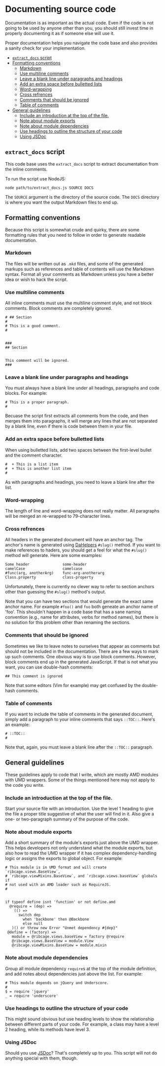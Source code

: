 # Documenting source code <a name="documenting-source-code"></a>

Documentation is as important as the actual code. Even if the code is not going
to be used by anyone other than you, you should still invest time in properly
documenting it as if someone else will use it.

Proper documentation helps you navigate the code base and also provides a
sanity check for your implementation.

 + [`extract_docs` script](#extract_docs-script)
 + [Formatting conventions](#formatting-conventions)
   - [Markdown](#markdown)
   - [Use multiline comments](#use-multiline-comments)
   - [Leave a blank line under paragraphs and headings](#leave-a-blank-line-under-paragraphs-and-headings)
   - [Add an extra space before bulletted lists](#add-an-extra-space-before-bulletted-lists)
   - [Word-wrapping](#word-wrapping)
   - [Cross refrences](#cross-refrences)
   - [Comments that should be ignored](#comments-that-should-be-ignored)
   - [Table of comments](#table-of-comments)
 + [General guidelines](#general-guidelines)
   - [Include an introduction at the top of the file.](#include-an-introduction-at-the-top-of-the-file)
   - [Note about module exports](#note-about-module-exports)
   - [Note about module dependencies](#note-about-module-dependencies)
   - [Use headings to outline the structure of your code](#use-headings-to-outline-the-structure-of-your-code)
   - [Using JSDoc](#using-jsdoc)


## `extract_docs` script <a name="extract_docs-script"></a>

This code base uses the `extract_docs` script to extract documentation from the
inline comments.

To run the script use NodeJS:

    node path/to/extract_docs.js SOURCE DOCS


The `SOURCE` argument is the directory of the source code. The `DOCS` directory
is where you want the output Markdown files to end up.

## Formatting conventions <a name="formatting-conventions"></a>

Because this script is somewhat crude and quirky, there are some formatting
rules that you need to follow in order to generate readable documentation.

### Markdown <a name="markdown"></a>

The files will be written out as `.mkd` files, and some of the generated
markups such as references and table of contents will use the Markdown syntax.
Format all your comments as Markdown unless you have a better idea or wish to
hack the script.

### Use multiline comments <a name="use-multiline-comments"></a>

All inline comments must use the multiline comment style, and not block
comments. Block comments are completely ignored.

    # ## Section
    #
    # This is a good comment.
    #


    ###
    ## Section


    This comment will be ignored.
    ###


### Leave a blank line under paragraphs and headings <a name="leave-a-blank-line-under-paragraphs-and-headings"></a>

You must always have a blank line under all headings, paragraphs and code
blocks. For example:

    # This is a proper paragraph.
    #


Becuase the script first extracts all comments from the code, and then merges
them into paragraphs, it will merge any lines that are not separated by a blank
line, even if there is code between them in your file.

### Add an extra space before bulletted lists <a name="add-an-extra-space-before-bulletted-lists"></a>

When using bulletted lists, add two spaces between the first-level bullet and
the comment character.

    #  + This is a list item
    #  + This is another list item
    #


As with paragraphs and headings, you need to leave a blank line after the list.

### Word-wrapping <a name="word-wrapping"></a>

The length of line and word-wrapping does not really matter. All paragraphs
will be merged an re-wrapped to 79-character lines.

### Cross refrences <a name="cross-refrences"></a>

All headers in the generated document will have an anchor tag. The anchor's
name is generated using [DaHelpers](https://github.com/foxbunny/dahelpers/)
`#slug()` method. If you want to make references to haders, you should get a
feel for what the `#slug()` method will generate. Here are some examples:

    Some header               some-header
    camelCase                 camelcase
    #func(arg, anotherArg)    func-arg-anotherarg
    Class.property            class-property


Unfortunately, there is currently no clever way to refer to section anchors
other than guessing the `#slug()` method's output.

Note that you can have two sections that would generate the exact same anchor
name. For example `#foo()` and `foo` both geneate an anchor name of 'foo'. This
shouldn't happen in a code base that has a sane naming convention (e.g., name
for attributes, verbs for method names), but there is no solution for this
problem other than renaming the sections.

### Comments that should be ignored <a name="comments-that-should-be-ignored"></a>

Sometimes we like to leave notes to ourselves that appear as comments but
should not be included in the documentation. There are a few ways to mark up
such comments. One obvious way is to use block comments. However, block
comments end up in the generated JavaScript. If that is not what you want, you
can use double-hash comments:

    ## This comment is ignored


Note that some editors (Vim for example) may get confused by the double-hash
comments.

### Table of comments <a name="table-of-comments"></a>

If you want to include the table of comments in the generated document, simply
add a paragraph to your inline comments that says `::TOC::`. Here's an example:

    # ::TOC::
    #


Note that, again, you must leave a blank line after the `::TOC::` paragraph.

## General guidelines <a name="general-guidelines"></a>

These guidelines apply to code that I write, which are mostly AMD modules with
UMD wrappers. Some of the things mentioned here may not apply to the code you
write.

### Include an introduction at the top of the file. <a name="include-an-introduction-at-the-top-of-the-file"></a>

Start your source file with an introduction. Use the level 1 heading to give
the file a proper title suggestive of what the user will find in it. Also give
a one- or two-paragraph summary of the purpose of the code.

### Note about module exports <a name="note-about-module-exports"></a>

Add a short summary of the module's exports just above the UMD wrapper. This
helps developers not only understand what the module exports, but also how to
read the UMD wrapper if it has complex dependency-handling logic or assigns the
exports to global object. For example:

    # This module is in UMD format and will create `ribcage.views.BaseView`,
    # `ribcage.viewMixins.BaseView`, and `ribcage.views.baseView` globals if
    # not used with an AMD loader such as RequireJS.
    #


    if typeof define isnt 'function' or not define.amd
      @require = (dep) =>
        (() =>
          switch dep
            when 'backbone' then @Backbone
            else null
       )() or throw new Error "Unmet dependency #{dep}"
     @define = (factory) =>
       module = @ribcage.views.baseView = factory @require
       @ribcage.views.BaseView = module.View
       @ribcage.viewMixins.BaseView = module.mixin


### Note about module dependencies <a name="note-about-module-dependencies"></a>

Group all module dependency `require`s at the top of the module definition, and
add notes about dependencies just above the list. For example:

    # This module depends on jQuery and Underscore.
    #
    $ = require 'jquery'
    _ = require 'underscore'


### Use headings to outline the structure of your code <a name="use-headings-to-outline-the-structure-of-your-code"></a>

This might sound obvious but use heading levels to show the relationship
between different parts of your code. For example, a class may have a level 2
heading, while its methods have level 3.

### Using JSDoc <a name="using-jsdoc"></a>

Should you use [JSDoc](http://usejsdoc.org/)? That's completely up to you. This
script will not do anything special with them, though.